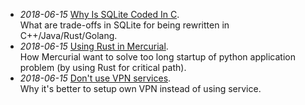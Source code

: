 * _2018-06-15_ [Why Is SQLite Coded In C](https://sqlite.org/whyc.html).  
What are trade-offs in SQLite for being rewritten in C++/Java/Rust/Golang.
* _2018-06-15_ [Using Rust in Mercurial](https://www.mercurial-scm.org/wiki/OxidationPlan).  
How Mercurial want to solve too long startup of python application problem (by using Rust for critical path).
* _2018-06-15_ [Don't use VPN services](https://gist.github.com/joepie91/5a9909939e6ce7d09e29).  
Why it's better to setup own VPN instead of using service.
